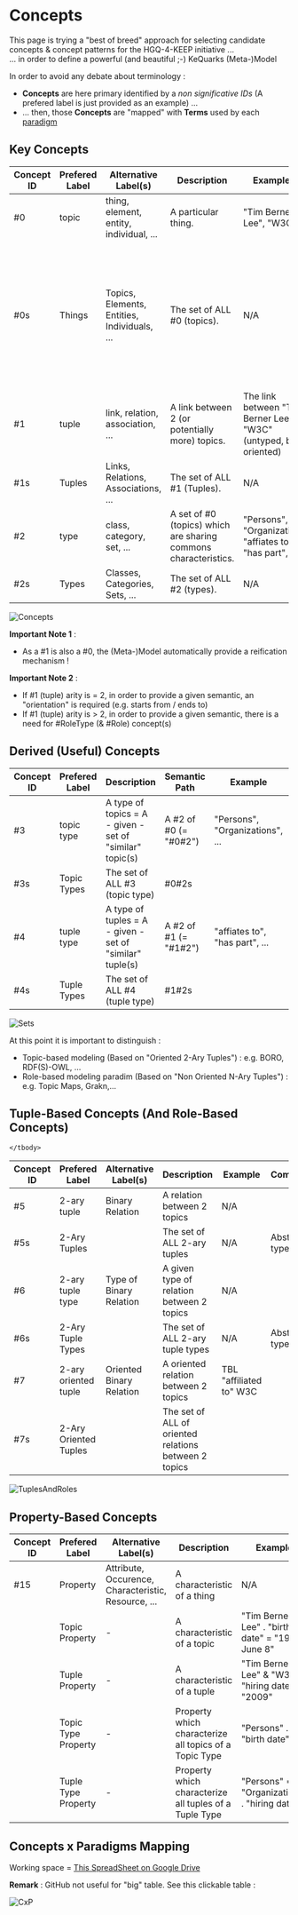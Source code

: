 Concepts
==

This page is trying a "best of breed" approach for selecting candidate concepts & concept patterns for the HGQ-4-KEEP initiative ...  
... in order to define a powerful (and beautiful ;-) KeQuarks (Meta-)Model

In order to avoid any debate about terminology : 
* __Concepts__ are here primary identified by a _non significative IDs_ (A prefered label is just provided as an example) ...
* ... then, those __Concepts__ are "mapped" with __Terms__ used by each <a href="https://github.com/iPlumb3r/KeQuarks/tree/master/2_Paradigms">paradigm</a>

Key Concepts
-
<table>
    <thead>
        <tr>
            <th>Concept ID</th>
            <th>Prefered Label</th>
            <th>Alternative Label(s)</th>
            <th>Description</th>
            <th>Example(s)</th>
            <th>Comment</th>         
        </tr>
    </thead>
    <tbody>
        <tr>
            <td>#0</td>
            <td>topic</td>
            <td>thing, element, entity, individual, ... </td>
            <td>A particular thing.</td>
            <td>"Tim Berner Lee", "W3C", ...</td>
            <td></td>
        </tr>
        <tr>
            <td>#0s</td>
            <td>Things</td>
            <td>Topics, Elements, Entities, Individuals, ... </td>
            <td>The set of ALL #0 (topics).</td>
            <td>N/A</td>
            <td>Usage of "Things" instead of "Topics" as prefered label, because its includes also Tuples, Types, ...</td>
        </tr>
        <tr>
            <td>#1</td>
            <td>tuple</td>
            <td>link, relation, association, ...</td>
            <td>A link between 2 (or potentially more) topics.</td>
            <td>The link between "Tim Berner Lee" & "W3C" (untyped, but oriented)</td>
            <td>A #1 is (also) a #0</td>
        </tr>
        <tr>
            <td>#1s</td>
            <td>Tuples</td>
            <td>Links, Relations, Associations, ...</td>
            <td>The set of ALL #1 (Tuples).</td>
            <td>N/A</td>
            <td></td>
        </tr>
        <tr>
            <td>#2</td>
            <td>type</td>
            <td>class, category, set, ...</td>           
            <td>A set of #0 (topics) which are sharing commons characteristics.</td>
            <td>"Persons", "Organizations", "affiates to", "has part", ...</td>
            <td>A #2 is (also) a #0</td>
        </tr>
        <tr>
            <td>#2s</td>
            <td>Types</td>
            <td>Classes, Categories, Sets, ...</td>           
            <td>The set of ALL #2 (types).</td>
            <td>N/A</td>
            <td></td>
        </tr>
    </tbody>
</table>

![Concepts](https://github.com/iPlumb3r/KeQuarks/blob/master/images/KeQuarksConcepts_2020-03-16.png)

__Important Note 1__ :
* As a #1 is also a #0, the (Meta-)Model automatically provide a reification mechanism !

__Important Note 2__ :
* If #1 (tuple) arity is = 2, in order to provide a given semantic, an "orientation" is required (e.g. starts from / ends to)
* If #1 (tuple) arity is > 2, in order to provide a given semantic, there is a need for #RoleType (& #Role) concept(s)

Derived (Useful) Concepts
-
<table>
    <thead>
        <tr>
            <th>Concept ID</th>
            <th>Prefered Label</th>
            <th>Description</th>
            <th>Semantic Path</th>
            <th>Example</th>
            <th>Comment</th>         
        </tr>
    </thead>
    <tbody>
        <tr>
            <td>#3</td>
            <td>topic type</td>
            <td>A type of topics = A - given - set of "similar" topic(s)</td>
            <td>A #2 of #0 (= "#0#2")</td>
            <td>"Persons", "Organizations", ...</td>
            <td>#3 is a #2</td>
        </tr>
        <tr>
            <td>#3s</td>
            <td>Topic Types</td>
            <td>The set of ALL #3 (topic type)</td>
            <td>#0#2s</td>
            <td></td>
            <td></td>
        </tr>
        <tr>
            <td>#4</td>
            <td>tuple type</td>
            <td>A type of tuples = A - given - set of "similar" tuple(s)</td>
            <td>A #2 of #1 (= "#1#2")</td>
            <td>"affiates to", "has part", ...</td>
            <td>#4 is a #2</td>
        </tr>
        <tr>
            <td>#4s</td>
            <td>Tuple Types</td>
            <td>The set of ALL #4 (tuple type)</td>
            <td>#1#2s</td>
            <td></td>
            <td></td>
        </tr>
    </tbody>
</table>

![Sets](https://github.com/iPlumb3r/KeQuarks/blob/master/images/KeQuarksSets_2020-03-16.png)

At this point it is important to distinguish :
* Topic-based modeling (Based on "Oriented 2-Ary Tuples") : e.g. BORO, RDF(S)-OWL, ...
* Role-based modeling paradim (Based on "Non Oriented N-Ary Tuples") : e.g. Topic Maps, Grakn,...

Tuple-Based Concepts (And Role-Based Concepts)
-
<table>
    <thead>
        <tr>
            <th>Concept ID</th>
            <th>Prefered Label</th>
            <th>Alternative Label(s)</th>
            <th>Description</th>
            <th>Example</th>
            <th>Comment</th>         
        </tr>
    </thead>
    <tbody>
        <tr>
            <td>#5</td>
            <td>2-ary tuple</td>
            <td>Binary Relation</td>
            <td>A relation between 2 topics</td>
            <td>N/A</td>
            <td></td>
        </tr>
         <tr>
            <td>#5s</td>
            <td>2-Ary Tuples</td>
            <td></td>
            <td>The set of ALL 2-ary tuples</td>
            <td>N/A</td>
            <td>Abstract type</td>
        </tr>
         <tr>
            <td>#6</td>
            <td>2-ary tuple type</td>
            <td>Type of Binary Relation</td>
            <td>A given type of relation between 2 topics</td>
            <td>N/A</td>
            <td></td>
        </tr>
         <tr>
            <td>#6s</td>
            <td>2-Ary Tuple Types</td>
            <td></td>
            <td>The set of ALL 2-ary tuple types</td>
            <td>N/A</td>
            <td>Abstract type</td>
        </tr>
         <tr>
            <td>#7</td>
            <td>2-ary oriented tuple</td>
            <td>Oriented Binary Relation</td>
            <td>A oriented relation between 2 topics</td>
            <td>TBL "affiliated to" W3C<td>
            <td></td>
        </tr>
        <tr>
            <td>#7s</td>
            <td>2-Ary Oriented Tuples</td>
            <td></td>
            <td>The set of ALL of oriented relations between 2 topics</td>
            <td><td>
            <td></td>
        </tr>

    </tbody>
</table>

![TuplesAndRoles](https://github.com/iPlumb3r/KeQuarks/blob/master/images/TupleBasedConceptsAndRoleBasedConcepts_2020-03-18.png)

Property-Based Concepts
-
<table>
    <thead>
        <tr>
            <th>Concept ID</th>
            <th>Prefered Label</th>
            <th>Alternative Label(s)</th>
            <th>Description</th>
            <th>Example</th>
            <th>Comment</th>         
        </tr>
    </thead>
    <tbody>
        <tr>
            <td>#15</td>
            <td>Property</td>
            <td>Attribute, Occurence, Characteristic, Resource, ...</td>
            <td>A characteristic of a thing</td>
            <td>N/A</td>
            <td>#6 is a #1 towards specific #2</td>
        </tr>
        <tr>
            <td></td>
            <td>Topic Property</td>
            <td>-</td>
            <td>A characteristic of a topic</td>
            <td>"Tim Berner Lee" . "birth date" = "1955 June 8"</td>
            <td></td>
        </tr>
        <tr>
            <td></td>
            <td>Tuple Property</td>
            <td>-</td>
            <td>A characteristic of a tuple</td>
            <td>"Tim Berner Lee" & "W3C" . "hiring date" = "2009"</td>
            <td></td>
        </tr>
        <tr>
            <td></td>
            <td>Topic Type Property</td>
            <td>-</td>
            <td>Property which characterize all topics of a Topic Type</td>
            <td>"Persons" . "birth date"</td>
            <td></td>
        </tr>
        <tr>
            <td></td>
            <td>Tuple Type Property</td>
            <td>-</td>
            <td>Property which characterize all tuples of a Tuple Type</td>
            <td>"Persons" => "Organizations" . "hiring date"</td>
            <td></td>
        </tr>
    </tbody>
</table>

Concepts x Paradigms Mapping 
-
Working space = <a href="https://docs.google.com/spreadsheets/d/1LW_tBNss0VV0i_mfG56zXhdwFJKpwTKhpGyieA7ZxJo/">This SpreadSheet on Google Drive</a>

__Remark__ : GitHub not useful for "big" table. See this clickable table :

![CxP](https://github.com/iPlumb3r/KnowledgeEngineeringParticles/blob/master/images/Concepts_x_Paradigms_2020-03-09.png)
